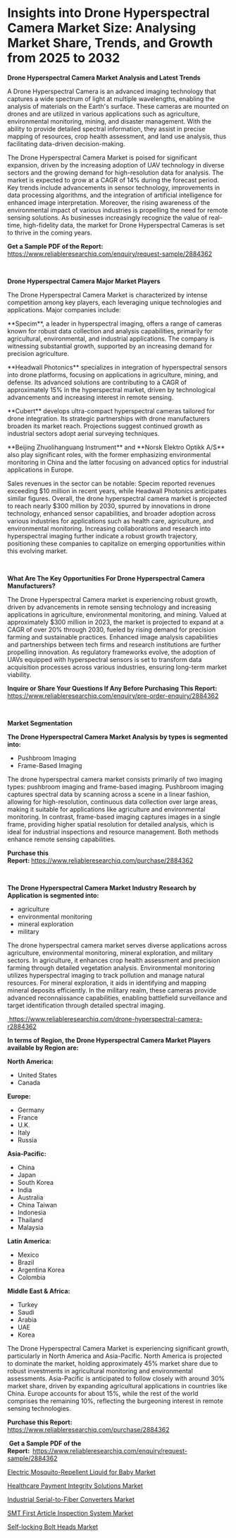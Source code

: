 <p><h1>Insights into Drone Hyperspectral Camera Market Size: Analysing Market Share, Trends, and Growth from 2025 to 2032</h1></p><p><strong>Drone Hyperspectral Camera Market Analysis and Latest Trends</strong></p>
<p><p>A Drone Hyperspectral Camera is an advanced imaging technology that captures a wide spectrum of light at multiple wavelengths, enabling the analysis of materials on the Earth's surface. These cameras are mounted on drones and are utilized in various applications such as agriculture, environmental monitoring, mining, and disaster management. With the ability to provide detailed spectral information, they assist in precise mapping of resources, crop health assessment, and land use analysis, thus facilitating data-driven decision-making.</p><p>The Drone Hyperspectral Camera Market is poised for significant expansion, driven by the increasing adoption of UAV technology in diverse sectors and the growing demand for high-resolution data for analysis. The market is expected to grow at a CAGR of 14% during the forecast period. Key trends include advancements in sensor technology, improvements in data processing algorithms, and the integration of artificial intelligence for enhanced image interpretation. Moreover, the rising awareness of the environmental impact of various industries is propelling the need for remote sensing solutions. As businesses increasingly recognize the value of real-time, high-fidelity data, the market for Drone Hyperspectral Cameras is set to thrive in the coming years.</p></p>
<p><strong>Get a Sample PDF of the Report:&nbsp;</strong> <a href="https://www.reliableresearchiq.com/enquiry/request-sample/2884362?utm_campaign=1088&utm_medium=2&utm_source=Github&utm_content=ia&utm_term=13032025&utm_id=drone-hyperspectral-camera">https://www.reliableresearchiq.com/enquiry/request-sample/2884362</a></p>
<p>&nbsp;</p>
<p><strong>Drone Hyperspectral Camera Major Market Players</strong></p>
<p><p>The Drone Hyperspectral Camera Market is characterized by intense competition among key players, each leveraging unique technologies and applications. Major companies include:</p><p>**Specim**, a leader in hyperspectral imaging, offers a range of cameras known for robust data collection and analysis capabilities, primarily for agricultural, environmental, and industrial applications. The company is witnessing substantial growth, supported by an increasing demand for precision agriculture.</p><p>**Headwall Photonics** specializes in integration of hyperspectral sensors into drone platforms, focusing on applications in agriculture, mining, and defense. Its advanced solutions are contributing to a CAGR of approximately 15% in the hyperspectral market, driven by technological advancements and increasing interest in remote sensing.</p><p>**Cubert** develops ultra-compact hyperspectral cameras tailored for drone integration. Its strategic partnerships with drone manufacturers broaden its market reach. Projections suggest continued growth as industrial sectors adopt aerial surveying techniques.</p><p>**Beijing Zhuolihanguang Instrument** and **Norsk Elektro Optikk A/S** also play significant roles, with the former emphasizing environmental monitoring in China and the latter focusing on advanced optics for industrial applications in Europe.</p><p>Sales revenues in the sector can be notable: Specim reported revenues exceeding $10 million in recent years, while Headwall Photonics anticipates similar figures. Overall, the drone hyperspectral camera market is projected to reach nearly $300 million by 2030, spurred by innovations in drone technology, enhanced sensor capabilities, and broader adoption across various industries for applications such as health care, agriculture, and environmental monitoring. Increasing collaborations and research into hyperspectral imaging further indicate a robust growth trajectory, positioning these companies to capitalize on emerging opportunities within this evolving market.</p></p>
<p>&nbsp;</p>
<p><strong>What Are The Key Opportunities For Drone Hyperspectral Camera Manufacturers?</strong></p>
<p><p>The Drone Hyperspectral Camera market is experiencing robust growth, driven by advancements in remote sensing technology and increasing applications in agriculture, environmental monitoring, and mining. Valued at approximately $300 million in 2023, the market is projected to expand at a CAGR of over 20% through 2030, fueled by rising demand for precision farming and sustainable practices. Enhanced image analysis capabilities and partnerships between tech firms and research institutions are further propelling innovation. As regulatory frameworks evolve, the adoption of UAVs equipped with hyperspectral sensors is set to transform data acquisition processes across various industries, ensuring long-term market viability.</p></p>
<p><strong>Inquire or Share Your Questions If Any Before Purchasing This Report:</strong> <a href="https://www.reliableresearchiq.com/enquiry/pre-order-enquiry/2884362?utm_campaign=1088&utm_medium=2&utm_source=Github&utm_content=ia&utm_term=13032025&utm_id=drone-hyperspectral-camera">https://www.reliableresearchiq.com/enquiry/pre-order-enquiry/2884362</a></p>
<p>&nbsp;</p>
<p><strong>Market Segmentation</strong></p>
<p><strong>The Drone Hyperspectral Camera Market Analysis by types is segmented into:</strong></p>
<p><ul><li>Pushbroom Imaging</li><li>Frame-Based Imaging</li></ul></p>
<p><p>The drone hyperspectral camera market consists primarily of two imaging types: pushbroom imaging and frame-based imaging. Pushbroom imaging captures spectral data by scanning across a scene in a linear fashion, allowing for high-resolution, continuous data collection over large areas, making it suitable for applications like agriculture and environmental monitoring. In contrast, frame-based imaging captures images in a single frame, providing higher spatial resolution for detailed analysis, which is ideal for industrial inspections and resource management. Both methods enhance remote sensing capabilities.</p></p>
<p><strong>Purchase this Report:&nbsp;</strong><a href="https://www.reliableresearchiq.com/purchase/2884362?utm_campaign=1088&utm_medium=2&utm_source=Github&utm_content=ia&utm_term=13032025&utm_id=drone-hyperspectral-camera">https://www.reliableresearchiq.com/purchase/2884362</a></p>
<p>&nbsp;</p>
<p><strong>The Drone Hyperspectral Camera Market Industry Research by Application is segmented into:</strong></p>
<p><ul><li>agriculture</li><li>environmental monitoring</li><li>mineral exploration</li><li>military</li></ul></p>
<p><p>The drone hyperspectral camera market serves diverse applications across agriculture, environmental monitoring, mineral exploration, and military sectors. In agriculture, it enhances crop health assessment and precision farming through detailed vegetation analysis. Environmental monitoring utilizes hyperspectral imaging to track pollution and manage natural resources. For mineral exploration, it aids in identifying and mapping mineral deposits efficiently. In the military realm, these cameras provide advanced reconnaissance capabilities, enabling battlefield surveillance and target identification through detailed spectral imaging.</p></p>
<p><a href="https://www.reliableresearchiq.com/drone-hyperspectral-camera-r2884362?utm_campaign=1088&utm_medium=2&utm_source=Github&utm_content=ia&utm_term=13032025&utm_id=drone-hyperspectral-camera">&nbsp;https://www.reliableresearchiq.com/drone-hyperspectral-camera-r2884362</a></p>
<p><strong>In terms of Region, the Drone Hyperspectral Camera Market Players available by Region are:</strong></p>
<p>
    <p> <strong> North America: </strong>
        <ul>
            <li>United States</li>
            <li>Canada</li>
        </ul>
        </p> 
    <p> <strong> Europe: </strong>
        <ul>
            <li>Germany</li>
            <li>France</li>
            <li>U.K.</li>
            <li>Italy</li>
            <li>Russia</li>
        </ul>
        </p> 
    <p> <strong> Asia-Pacific: </strong>
        <ul>
            <li>China</li>
            <li>Japan</li>
            <li>South Korea</li>
            <li>India</li>
            <li>Australia</li>
            <li>China Taiwan</li>
            <li>Indonesia</li>
            <li>Thailand</li>
            <li>Malaysia</li>
        </ul>
        </p> 
    <p> <strong> Latin America: </strong>
        <ul>
            <li>Mexico</li>
            <li>Brazil</li>
            <li>Argentina Korea</li>
            <li>Colombia</li>
        </ul>
        </p> 
    <p> <strong> Middle East & Africa: </strong>
        <ul>
            <li>Turkey</li>
            <li>Saudi</li>
            <li>Arabia</li>
            <li>UAE</li>
            <li>Korea</li>
        </ul>
    </p>
    </p>
<p><p>The Drone Hyperspectral Camera Market is experiencing significant growth, particularly in North America and Asia-Pacific. North America is projected to dominate the market, holding approximately 45% market share due to robust investments in agricultural monitoring and environmental assessments. Asia-Pacific is anticipated to follow closely with around 30% market share, driven by expanding agricultural applications in countries like China. Europe accounts for about 15%, while the rest of the world comprises the remaining 10%, reflecting the burgeoning interest in remote sensing technologies.</p></p>
<p><strong>Purchase this Report: </strong><a href="https://www.reliableresearchiq.com/purchase/2884362?utm_campaign=1088&utm_medium=2&utm_source=Github&utm_content=ia&utm_term=13032025&utm_id=drone-hyperspectral-camera">https://www.reliableresearchiq.com/purchase/2884362</a></p>
<p>&nbsp;<strong>Get a Sample PDF of the Report:&nbsp;&nbsp;</strong><a href="https://www.reliableresearchiq.com/enquiry/request-sample/2884362?utm_campaign=1088&utm_medium=2&utm_source=Github&utm_content=ia&utm_term=13032025&utm_id=drone-hyperspectral-camera">https://www.reliableresearchiq.com/enquiry/request-sample/2884362</a></p>
<p><strong></strong></p>
<p><p><a href="https://github.com/vaeilabin/Market-Research-Report-List-1/blob/main/electric-mosquito-repellent-liquid-for-baby-market.md?utm_campaign=1088&utm_medium=2&utm_source=Github&utm_content=ia&utm_term=13032025&utm_id=drone-hyperspectral-camera">Electric Mosquito-Repellent Liquid for Baby Market</a></p><p><a href="https://github.com/hirtzhulstsq/Market-Research-Report-List-1/blob/main/healthcare-payment-integrity-solutions-market.md?utm_campaign=1088&utm_medium=2&utm_source=Github&utm_content=ia&utm_term=13032025&utm_id=drone-hyperspectral-camera">Healthcare Payment Integrity Solutions Market</a></p><p><a href="https://github.com/bilkbitsch/Market-Research-Report-List-1/blob/main/industrial-serial-to-fiber-converters-market.md?utm_campaign=1088&utm_medium=2&utm_source=Github&utm_content=ia&utm_term=13032025&utm_id=drone-hyperspectral-camera">Industrial Serial-to-Fiber Converters Market</a></p><p><a href="https://github.com/knipsfilip8f/Market-Research-Report-List-1/blob/main/smt-first-article-inspection-system-market.md?utm_campaign=1088&utm_medium=2&utm_source=Github&utm_content=ia&utm_term=13032025&utm_id=drone-hyperspectral-camera">SMT First Article Inspection System Market</a></p><p><a href="https://github.com/alekitanis/Market-Research-Report-List-1/blob/main/self-locking-bolt-heads-market.md?utm_campaign=1088&utm_medium=2&utm_source=Github&utm_content=ia&utm_term=13032025&utm_id=drone-hyperspectral-camera">Self-locking Bolt Heads Market</a></p></p>